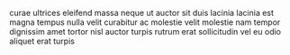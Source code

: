 curae ultrices eleifend massa neque ut auctor sit duis lacinia lacinia est magna
tempus nulla velit curabitur ac molestie velit molestie nam tempor dignissim
amet tortor nisl auctor turpis rutrum erat sollicitudin vel eu odio aliquet
erat turpis